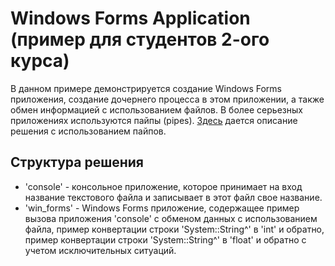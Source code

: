 # Windows Forms Application (пример для студентов 2-ого курса)

В данном примере демонстрируется создание Windows Forms приложения, создание дочернего процесса
в этом приложении, а также обмен информацией с использованием файлов. В более серьезных приложениях
используются пайпы (pipes). [Здесь](https://msdn.microsoft.com/en-us/library/windows/desktop/ms682499(v=vs.85).aspx)
дается описание решения с использованием пайпов.

## Структура решения

- 'console' - консольное приложение, которое принимает на вход название текстового файла и записывает
  в этот файл свое название.
- 'win_forms' - Windows Forms приложение, содержащее пример вызова приложения 'console' с обменом
  данных с использованием файла, пример конвертации строки 'System::String^' в 'int' и обратно,
  пример конвертации строки 'System::String^' в 'float' и обратно с учетом исключительных ситуаций.
